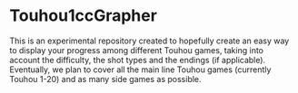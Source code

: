 # Touhou1ccGrapher

This is an experimental repository created to hopefully create an easy way to display your progress among different Touhou games, taking into account the difficulty, the shot types and the endings (if applicable).
Eventually, we plan to cover all the main line Touhou games (currently Touhou 1-20) and as many side games as possible.
